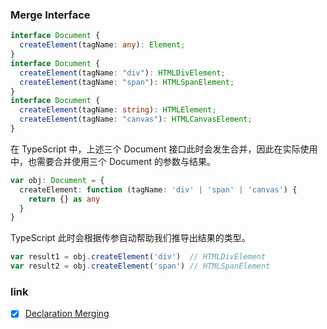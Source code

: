 ### Merge Interface

```ts
interface Document {
  createElement(tagName: any): Element;
}
interface Document {
  createElement(tagName: "div"): HTMLDivElement;
  createElement(tagName: "span"): HTMLSpanElement;
}
interface Document {
  createElement(tagName: string): HTMLElement;
  createElement(tagName: "canvas"): HTMLCanvasElement;
}
```

在 TypeScript 中，上述三个 Document 接口此时会发生合并，因此在实际使用中，也需要合并使用三个 Document 的参数与结果。

```ts
var obj: Document = {
  createElement: function (tagName: 'div' | 'span' | 'canvas') {
    return {} as any
  }
}
```

TypeScript 此时会根据传参自动帮助我们推导出结果的类型。

```ts
var result1 = obj.createElement('div')  // HTMLDivElement
var result2 = obj.createElement('span') // HTMLSpanElement
```

### link

- [x] [Declaration Merging](https://www.typescriptlang.org/docs/handbook/declaration-merging.html)
